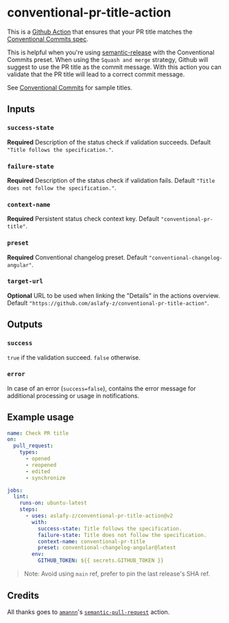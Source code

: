 # conventional-pr-title-action

This is a [Github Action](https://github.com/features/actions) that ensures that your PR title matches the [Conventional Commits spec](https://www.conventionalcommits.org/).

This is helpful when you're using [semantic-release](https://github.com/semantic-release/semantic-release) with the Conventional Commits preset. When using the `Squash and merge` strategy, Github will suggest to use the PR title as the commit message. With this action you can validate that the PR title will lead to a correct commit message.

See [Conventional Commits](https://www.conventionalcommits.org/) for sample titles.

## Inputs

### `success-state`

**Required** Description of the status check if validation succeeds. Default `"Title follows the specification."`.

### `failure-state`

**Required** Description of the status check if validation fails. Default `"Title does not follow the specification."`.

### `context-name`

**Required** Persistent status check context key. Default `"conventional-pr-title"`.

### `preset`

**Required** Conventional changelog preset. Default `"conventional-changelog-angular"`.

### `target-url`

**Optional** URL to be used when linking the "Details" in the actions overview. Default `"https://github.com/aslafy-z/conventional-pr-title-action"`.

## Outputs

### `success`

`true` if the validation succeed. `false` otherwise.

### `error`

In case of an error (`success=false`), contains the error message for additional processing or usage in notifications.

## Example usage

```yaml
name: Check PR title
on:
  pull_request:
    types:
      - opened
      - reopened
      - edited
      - synchronize

jobs:
  lint:
    runs-on: ubuntu-latest
    steps:
      - uses: aslafy-z/conventional-pr-title-action@v2
        with:
          success-state: Title follows the specification.
          failure-state: Title does not follow the specification.
          context-name: conventional-pr-title
          preset: conventional-changelog-angular@latest
        env:
          GITHUB_TOKEN: ${{ secrets.GITHUB_TOKEN }}
```

> Note: Avoid using `main` ref, prefer to pin the last release's SHA ref.

## Credits

All thanks goes to [`amannn`](https://github.com/amannn)'s [`semantic-pull-request`](https://github.com/amannn/action-semantic-pull-request) action.
